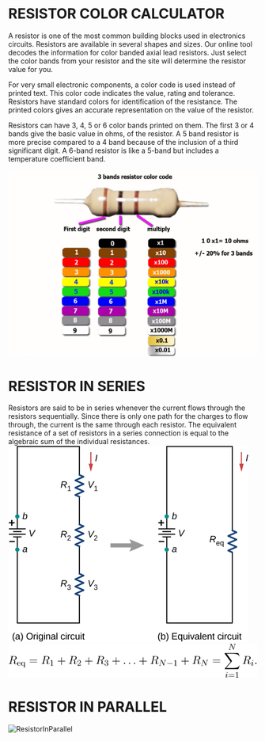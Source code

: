 # RESISTOR COLOR CALCULATOR

A resistor is one of the most common building blocks used in electronics circuits. Resistors are available in several shapes and sizes. Our online tool decodes the  information for color banded axial lead resistors. Just select the color bands from your resistor and the site will determine the resistor value for you.

For very small electronic components, a color code is used instead of printed text. This color code indicates the value, rating and tolerance. Resistors have standard colors for identification of the resistance. The printed colors gives an accurate representation on the value of the resistor.

Resistors can have 3, 4, 5 or 6 color bands printed on them. The first 3 or 4 bands give the basic value in ohms, of the resistor. A 5 band resistor is more precise compared to a 4 band because of the inclusion of a third significant digit. A 6-band resistor is like a 5-band but includes a temperature coefficient band.

![ResistorColourCodeCalculator](https://github.com/sourav090998/260254-PROJECT/blob/d8da85f4f6bcd96fa87651005bb254bc54ef673b/5_Images/3%20band%20resistor%20color%20code.jpg)

# RESISTOR IN SERIES

Resistors are said to be in series whenever the current flows through the resistors sequentially. Since there is only one path for the charges to flow through, the current is the same through each resistor. The equivalent resistance of a set of resistors in a series connection is equal to the algebraic sum of the individual resistances.
![ResistorSeries](https://github.com/sourav090998/260254-PROJECT/blob/64a75a6e80cf242a7cb99f4a5505dd84fe7b4028/5_Images/73a758786a5224023b41e2edb65ab48c9af171f0.jfif)
![ResistorInSeries](https://github.com/sourav090998/260254-PROJECT/blob/334af3243225499b1b2c561ee61d372ecc99e50f/5_Images/series%20eqn.svg)

# RESISTOR IN PARALLEL

![ResistorInParallel]()
